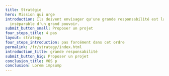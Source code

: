 ```yaml
---
title: Stratégie
hero: Mission qui urge
introduction: Ils doivent envisager qu'une grande responsabilité est la suite
  inséparable d'un grand pouvoir.
submit_button_small: Proposer un projet
four_steps_title: 4 pas
layout: strategy
four_steps_introduction: pas forcément dans cet ordre
permalink: /fr/strategy/index.html
introduction_title: grande responsabilité
submit_button_big: Proposer un projet
conclusion_title: VOS p
conclusion: Lorem impsump
---
```

